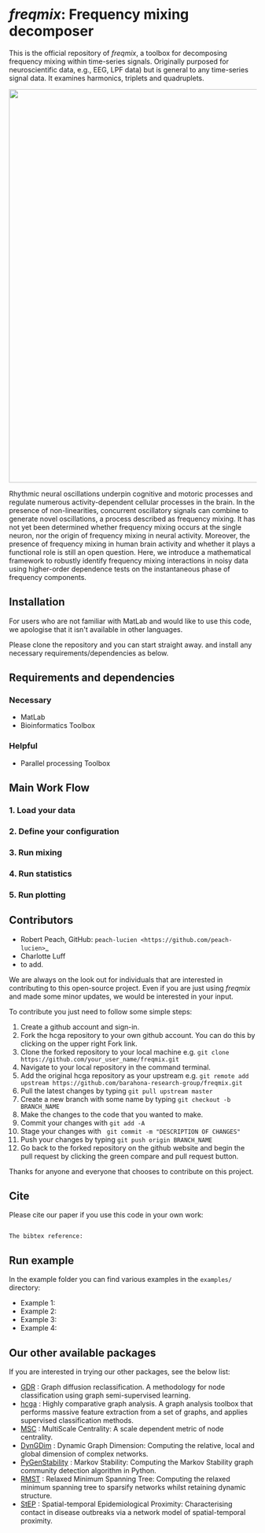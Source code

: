 # *freqmix*: Frequency mixing decomposer
This is the official repository of *freqmix*, a toolbox for decomposing frequency mixing within time-series signals. Originally purposed for neuroscientific data, e.g., EEG, LPF data) but is general to any time-series signal data. It examines harmonics, triplets and quadruplets.

<p align="center">
  <img src="doc/artwork/freqmix_workflow.png" width="800" />
</p>

Rhythmic neural oscillations underpin cognitive and motoric processes and regulate numerous activity-dependent cellular processes in the brain. In the presence of non-linearities, concurrent oscillatory signals can combine to generate novel oscillations, a process described as frequency mixing. It has not yet been determined whether frequency mixing occurs at the single neuron, nor the origin of frequency mixing in neural activity. Moreover, the presence of frequency mixing in human brain activity and whether it plays a functional role is still an open question.
Here, we introduce a mathematical framework to robustly identify frequency mixing interactions in noisy data using higher-order dependence tests on the instantaneous phase of frequency components.


## Installation

For users who are not familiar with MatLab and would like to use this code, we apologise that it isn't available in other languages. 

Please clone the repository and you can start straight away. and install any necessary requirements/dependencies as below.


## Requirements and dependencies

### Necessary
* MatLab
* Bioinformatics Toolbox

### Helpful
* Parallel processing Toolbox


## Main Work Flow

### 1. Load your data
### 2. Define your configuration
### 3. Run mixing
### 4. Run statistics
### 5. Run plotting



## Contributors

- Robert Peach, GitHub: `peach-lucien <https://github.com/peach-lucien>`_
- Charlotte Luff
- to add.

We are always on the look out for individuals that are interested in contributing to this open-source project. Even if you are just using *freqmix* and made some minor updates, we would be interested in your input. 

To contribute you just need to follow some simple steps:
1. Create a github account and sign-in.
2. Fork the hcga repository to your own github account. You can do this by clicking on the upper right Fork link.
3. Clone the forked repository to your local machine e.g. ```git clone https://github.com/your_user_name/freqmix.git```
4. Navigate to your local repository in the command terminal.
5. Add the original hcga repository as your upstream e.g. ```git remote add upstream https://github.com/barahona-research-group/freqmix.git```
6. Pull the latest changes by typing ```git pull upstream master```
7. Create a new branch with some name by typing ```git checkout -b BRANCH_NAME```
8. Make the changes to the code that you wanted to make.
9. Commit your changes with ``` git add -A ``` 
10. Stage your changes with ``` git commit -m "DESCRIPTION OF CHANGES"```
11. Push your changes by typing ```git push origin BRANCH_NAME```
12. Go back to the forked repository on the github website and begin the pull request by clicking the green compare and pull request button. 

Thanks for anyone and everyone that chooses to contribute on this project.



## Cite

Please cite our paper if you use this code in your own work:

```

The bibtex reference:

```

## Run example

In the example folder you can find various examples in the `examples/` directory:

* Example 1: 
* Example 2: 
* Example 3: 
* Example 4: 




## Our other available packages

If you are interested in trying our other packages, see the below list:
* [GDR](https://github.com/barahona-research-group/GDR) : Graph diffusion reclassification. A methodology for node classification using graph semi-supervised learning.
* [hcga](https://github.com/barahona-research-group/hcga) : Highly comparative graph analysis. A graph analysis toolbox that performs massive feature extraction from a set of graphs, and applies supervised classification methods.
* [MSC](https://github.com/barahona-research-group/MultiscaleCentrality) : MultiScale Centrality: A scale dependent metric of node centrality.
* [DynGDim](https://github.com/barahona-research-group/DynGDim) : Dynamic Graph Dimension: Computing the relative, local and global dimension of complex networks.
* [PyGenStability](https://github.com/barahona-research-group/PyGenStability) : Markov Stability: Computing the Markov Stability graph community detection algorithm in Python.
* [RMST](https://github.com/barahona-research-group/RMST) : Relaxed Minimum Spanning Tree: Computing the relaxed minimum spanning tree to sparsify networks whilst retaining dynamic structure.
* [StEP](https://github.com/barahona-research-group/StEP) :  Spatial-temporal Epidemiological Proximity: Characterising contact in disease outbreaks via a network model of spatial-temporal proximity.





